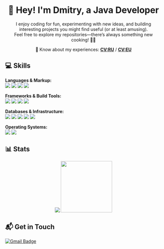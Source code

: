 <h1 align="center">👋 Hey! I'm Dmitry, a Java Developer</h1>

<p align="center">
I enjoy coding for fun, experimenting with new ideas, and building interesting projects you might find useful (or at least amusing).<br>
Feel free to explore my repositories—there’s always something new cooking! 🍳🚧
</p>

<p align="center">
📄 Know about my experiences:
<a href="https://docs.google.com/document/d/1zkaku8k1xSKBnmubhJ2CPPwDC66vDki9knj8W9mqnss/edit?tab=t.0"><b>CV:RU</b></a> /
<a href="https://docs.google.com/document/d/1Ey7eT_hw_SZKm8M_yyqtfG09RP0t5B07p4ewYcSxyi8/edit?tab=t.0"><b>CV:EU</b></a>
</p>

## 💻 Skills

**Languages & Markup:**  
<img src="https://img.shields.io/badge/java-%23ED8B00.svg?style=for-the-badge&logo=java&logoColor=white"/>
<img src="https://img.shields.io/badge/kotlin-%23800080.svg?style=for-the-badge&logo=kotlin&logoColor=white"/>
<img src="https://img.shields.io/badge/html5-%23E34F26.svg?style=for-the-badge&logo=html5&logoColor=white"/>
<img src="https://img.shields.io/badge/css3-%231572B6.svg?style=for-the-badge&logo=css3&logoColor=white"/>

**Frameworks & Build Tools:**  
<img src="https://img.shields.io/badge/spring-%236DB33F.svg?style=for-the-badge&logo=spring&logoColor=white"/>
<img src="https://img.shields.io/badge/Hibernate-59666C?style=for-the-badge&logo=Hibernate&logoColor=white"/>
<img src="https://img.shields.io/badge/Apache%20Maven-C71A36?style=for-the-badge&logo=Apache%20Maven&logoColor=white"/>
<img src="https://img.shields.io/badge/gradle-02303A?style=for-the-badge&logo=gradle&logoColor=white"/>

**Databases & Infrastructure:**  
<img src="https://img.shields.io/badge/postgres-%23316192.svg?style=for-the-badge&logo=postgresql&logoColor=white"/>
<img src="https://img.shields.io/badge/MySQL-005C84?style=for-the-badge&logo=mysql&logoColor=white"/>
<img src="https://img.shields.io/badge/docker-%230db7ed.svg?style=for-the-badge&logo=docker&logoColor=white"/>
<img src="https://img.shields.io/badge/kubernetes-%23326ce5.svg?style=for-the-badge&logo=kubernetes&logoColor=white"/>
<img src="https://img.shields.io/badge/kafka-%23800080.svg?style=for-the-badge&logo=apache-kafka&logoColor=white"/>

**Operating Systems:**  
<img src="https://img.shields.io/badge/Linux-FCC624?style=for-the-badge&logo=linux&logoColor=black"/>
<img src="https://img.shields.io/badge/Windows-0078D6?style=for-the-badge&logo=windows&logoColor=white"/>


## 📊 Stats

<p align="center">
  <img src="https://github-readme-stats.vercel.app/api/top-langs/?username=DunkTrain&layout=compact&theme=tokyonight" />
  <img src="https://github-readme-stats.vercel.app/api?username=DunkTrain&count_private=true&show_icons=true&custom_title=Github%20Status&hide=issues&theme=tokyonight" height="165" />
</p>

## 📬 Get in Touch

<a href="mailto:duosora1997@gmail.com">
  <img src="https://img.shields.io/badge/Gmail-duosora1997@gmail.com-D14836?style=for-the-badge&logo=gmail&logoColor=white" alt="Gmail Badge">
</a>
